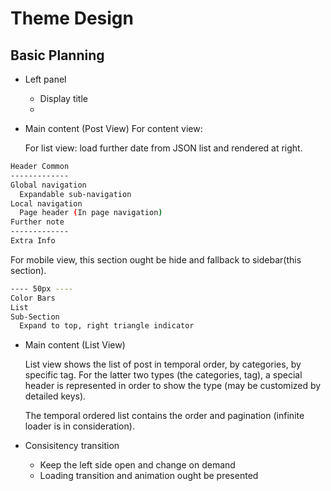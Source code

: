 # Theme Design



## Basic Planning

* Left panel
  * Display title
  * 

* Main content (Post View)
  For content view:

  For list view:
    load further date from JSON list and rendered at right.

```bash
Header Common
-------------
Global navigation
  Expandable sub-navigation
Local navigation
  Page header (In page navigation)
Further note
-------------
Extra Info
```

  For mobile view, this section ought be hide and fallback to sidebar(this section).

```bash
---- 50px ----
Color Bars
List
Sub-Section
  Expand to top, right triangle indicator
```

* Main content (List View)

  List view shows the list of post in temporal order, by categories, by specific tag.
  For the latter two types (the categories, tag), a special header is represented
  in order to show the type (may be customized by detailed keys).

  The temporal ordered list contains the order and pagination (infinite loader is in consideration).



* Consisitency transition
  - Keep the left side open and change on demand
  - Loading transition and animation ought be presented
